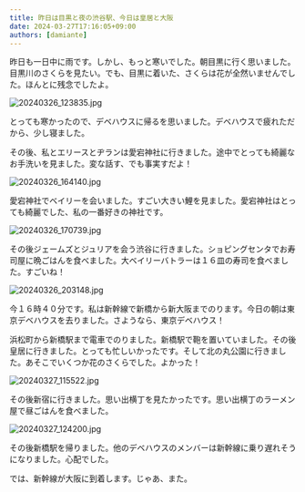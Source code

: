 ```yaml
---
title: 昨日は目黒と夜の渋谷駅、今日は皇居と大阪
date: 2024-03-27T17:16:05+09:00
authors: [damiante]
---
```

昨日も一日中に雨です。しかし、もっと寒いでした。朝目黒に行く思いました。目黒川のさくらを見たい。でも、目黒に着いた、さくらは花が全然いませんでした。ほんとに残念でしたよ。

![20240326_123835.jpg](https://github.com/devhou-se/www-jp/assets/12438044/e600dc12-c4c4-4279-a772-62c45aacb115)

とっても寒かったので、デベハウスに帰るを思いました。デベハウスで疲れただから、少し寝ました。

その後、私とエリースとヂランは愛宕神社に行きました。途中でとっても綺麗なお手洗いを見ました。変な話す、でも事実すだよ！

![20240326_164140.jpg](https://github.com/devhou-se/www-jp/assets/12438044/fea457bc-fa6b-4890-b89c-5d4d28ff368b)

愛宕神社でベイリーを会いました。すごい大きい鯉を見ました。愛宕神社はとっても綺麗でした、私の一番好きの神社です。

![20240326_170739.jpg](https://github.com/devhou-se/www-jp/assets/12438044/101853fa-2aac-4efb-9988-7991dfa79473)

その後ジェームズとジュリアを会う渋谷に行きました。ショピングセンタでお寿司屋に晩ごはんを食べました。大ベイリーバトラーは１６皿の寿司を食べました。すごいね！

![20240326_203148.jpg](https://github.com/devhou-se/www-jp/assets/12438044/2a595b77-3c17-459e-a2ab-8b1166f15a94)

今１６時４０分です。私は新幹線で新橋から新大阪までのります。今日の朝は東京デベハウスを去りました。さようなら、東京デベハウス！

浜松町から新橋駅まで電車でのりました。新橋駅で鞄を置いていました。その後皇居に行きました。とっても忙しいかったです。そして北の丸公園に行きました。あそこでいくつか花のさくらでした。よかった！

![20240327_115522.jpg](https://github.com/devhou-se/www-jp/assets/12438044/69634a35-cb38-476a-a07f-8c1c1c485efc)

その後新宿に行きました。思い出横丁を見たかったです。思い出横丁のラーメン屋で昼ごはんを食べました。

![20240327_124200.jpg](https://github.com/devhou-se/www-jp/assets/12438044/5e2f19d4-996b-4742-9cd5-c2d0529913fe)

その後新橋駅を帰りました。他のデベハウスのメンバーは新幹線に乗り遅れそうになりました。心配でした。

では、新幹線が大阪に到着します。じゃあ、また。